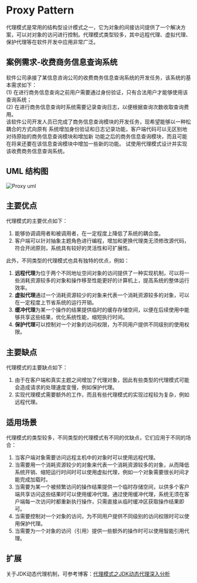 # Proxy Pattern
代理模式是常用的结构型设计模式之一，它为对象的间接访问提供了一个解决方案，可以对对象的访问进行控制。代理模式类型较多，其中远程代理、虚拟代理、保护代理等在软件开发中应用非常广泛。

## 案例需求-收费商务信息查询系统
<p>软件公司承接了某信息咨询公司的收费商务信息查询系统的开发任务，该系统的基本需求如下：<br/>
(1) 在进行商务信息查询之前用户需要通过身份验证，只有合法用户才能够使用该查询系统；<br/>
(2) 在进行商务信息查询时系统需要记录查询日志，以便根据查询次数收取查询费用。<br/>
该软件公司开发人员已完成了商务信息查询模块的开发任务，现希望能够以一种松耦合的方式向原有
系统增加身份验证和日志记录功能，客户端代码可以无区别地对待原始的商务信息查询模块和增加新
功能之后的商务信息查询模块，而且可能在将来还要在该信息查询模块中增加一些新的功能。
试使用代理模式设计并实现该收费商务信息查询系统。</p>

## UML 结构图
![Proxy uml](https://github.com/SunnyMarkLiu/Awesome-Design-Patterns/blob/master/StructuralPattern/Proxy/proxy.jpg)

## 主要优点

代理模式的主要优点如下：

1. 能够协调调用者和被调用者，在一定程度上降低了系统的耦合度。
2. 客户端可以针对抽象主题角色进行编程，增加和更换代理类无须修改源代码，符合开闭原则，系统具有较好的灵活性和可扩展性。

此外，不同类型的代理模式也具有独特的优点，例如：

1. **远程代理**为位于两个不同地址空间对象的访问提供了一种实现机制，可以将一些消耗资源较多的对象和操作移至性能更好的计算机上，提高系统的整体运行效率。
2. **虚拟代理**通过一个消耗资源较少的对象来代表一个消耗资源较多的对象，可以在一定程度上节省系统的运行开销。
3. **缓冲代理**为某一个操作的结果提供临时的缓存存储空间，以便在后续使用中能够共享这些结果，优化系统性能，缩短执行时间。
4. **保护代理**可以控制对一个对象的访问权限，为不同用户提供不同级别的使用权限。

## 主要缺点

代理模式的主要缺点如下：

1. 由于在客户端和真实主题之间增加了代理对象，因此有些类型的代理模式可能会造成请求的处理速度变慢，例如保护代理。
2. 实现代理模式需要额外的工作，而且有些代理模式的实现过程较为复杂，例如远程代理。

## 适用场景

代理模式的类型较多，不同类型的代理模式有不同的优缺点，它们应用于不同的场合：

1. 当客户端对象需要访问远程主机中的对象时可以使用远程代理。
2. 当需要用一个消耗资源较少的对象来代表一个消耗资源较多的对象，从而降低系统开销、缩短运行时间时可以使用虚拟代理，例如一个对象需要很长时间才能完成加载时。
3. 当需要为某一个被频繁访问的操作结果提供一个临时存储空间，以供多个客户端共享访问这些结果时可以使用缓冲代理。通过使用缓冲代理，系统无须在客户端每一次访问时都重新执行操作，只需直接从临时缓冲区获取操作结果即可。
4. 当需要控制对一个对象的访问，为不同用户提供不同级别的访问权限时可以使用保护代理。
5. 当需要为一个对象的访问（引用）提供一些额外的操作时可以使用智能引用代理。

## 扩展
关于JDK动态代理机制，可参考博客：[代理模式之JDK动态代理深入分析](http://blog.csdn.net/mark_lq/article/details/48178497)
